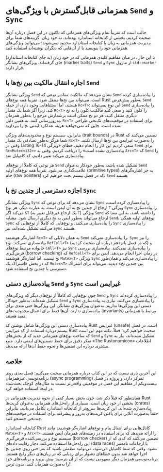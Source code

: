 # همزمانی قابل‌گسترش با ویژگی‌های `Send` و `Sync`

جالب است که تقریباً تمام ویژگی‌های همزمانی که تاکنون در این فصل درباره آن‌ها صحبت کردیم، بخشی از کتابخانه استاندارد بوده‌اند، نه خود زبان. گزینه‌های شما برای مدیریت همزمانی به زبان یا کتابخانه استاندارد محدود نمی‌شوند؛ می‌توانید ویژگی‌های همزمانی خود را بنویسید یا از آن‌هایی که دیگران نوشته‌اند استفاده کنید.

با این حال، در میان مفاهیم کلیدی همزمانی که در خود زبان (به جای کتابخانه استاندارد) جای گرفته‌اند، ویژگی‌های نشانگر (marker traits) `Send` و `Sync` از ماژول `std::marker` قرار دارند.

## اجازه انتقال مالکیت بین نخ‌ها با `Send`

ویژگی نشانگر `Send` نشان می‌دهد که مالکیت مقادیر نوعی که `Send` را پیاده‌سازی کرده است، می‌تواند بین نخ‌ها منتقل شود. تقریباً همه نوع‌های Rust به‌طور پیش‌فرض `Send` هستند، اما استثناهایی وجود دارد، از جمله `Rc<T>`: این نوع نمی‌تواند `Send` را پیاده‌سازی کند، زیرا اگر شما یک مقدار `Rc<T>` را کلون کنید و سعی کنید مالکیت کلون را به نخ دیگری منتقل کنید، هر دو نخ ممکن است برشمارش مرجع را به‌طور همزمان به‌روزرسانی کنند. به همین دلیل، `Rc<T>` برای استفاده در موقعیت‌های تک‌نخی طراحی شده است، جایی که نمی‌خواهید هزینه عملکرد ایمنی نخ را بپردازید.

بنابراین، سیستم نوع و محدودیت‌های ویژگی (trait bounds) در Rust تضمین می‌کنند که شما هرگز به‌طور تصادفی یک مقدار `Rc<T>` را به‌صورت غیرایمن بین نخ‌ها ارسال نکنید. وقتی در Listing 16-14 سعی کردیم این کار را انجام دهیم، خطای «ویژگی `Send` برای `Rc<Mutex<i32>>` پیاده‌سازی نشده است» را دریافت کردیم. وقتی به `Arc<T>` که `Send` را پیاده‌سازی می‌کند تغییر دادیم، کد کامپایل شد.

هر نوعی که کاملاً از نوع‌های `Send` تشکیل شده باشد، به‌طور خودکار به‌عنوان `Send` علامت‌گذاری می‌شود. تقریباً همه نوع‌های اولیه (primitive types) به جز اشاره‌گرهای خام (raw pointers) که در فصل بیستم بحث خواهیم کرد، `Send` هستند.

## اجازه دسترسی از چندین نخ با `Sync`

ویژگی نشانگر `Sync` نشان می‌دهد که برای نوعی که `Sync` را پیاده‌سازی کرده است، ارجاع از چندین نخ به آن ایمن است. به عبارت دیگر، هر نوع `T` ویژگی `Sync` را پیاده‌سازی می‌کند اگر `&T` (یک ارجاع غیرقابل تغییر به `T`) ویژگی `Send` را داشته باشد، به این معنا که ارجاع می‌تواند به‌طور ایمن به نخ دیگری ارسال شود. مشابه `Send`، نوع‌های اولیه همگی `Sync` را پیاده‌سازی می‌کنند، و نوع‌هایی که کاملاً از نوع‌هایی که `Sync` را پیاده‌سازی می‌کنند تشکیل شده‌اند، نیز `Sync` هستند.

اشاره‌گر هوشمند `Rc<T>` به همان دلایلی که `Send` را پیاده‌سازی نمی‌کند، `Sync` را نیز پیاده‌سازی نمی‌کند. نوع `RefCell<T>` (که در فصل پانزدهم درباره آن صحبت کردیم) و خانواده مرتبط نوع‌های `Cell<T>` نیز `Sync` را پیاده‌سازی نمی‌کنند. پیاده‌سازی بررسی قرض‌گیری (borrow checking) که `RefCell<T>` در زمان اجرا انجام می‌دهد، ایمن برای نخ نیست. اما اشاره‌گر هوشمند `Mutex<T>` ویژگی `Sync` را پیاده‌سازی می‌کند و همان‌طور که در بخش «اشتراک یک `Mutex<T>` بین چندین نخ» دیدید، می‌تواند برای اشتراک دسترسی با چندین نخ استفاده شود.

## پیاده‌سازی دستی `Send` و `Sync` غیرایمن است

چون نوع‌هایی که کاملاً از نوع‌های دیگر که ویژگی‌های `Send` و `Sync` را پیاده‌سازی کرده‌اند تشکیل شده‌اند، به‌طور خودکار `Send` و `Sync` را پیاده‌سازی می‌کنند، نیازی به پیاده‌سازی دستی این ویژگی‌ها نداریم. به‌عنوان ویژگی‌های نشانگر، این ویژگی‌ها حتی متدی برای پیاده‌سازی ندارند. آن‌ها فقط برای اعمال محدودیت‌های (invariants) مرتبط با همزمانی مفید هستند.

پیاده‌سازی دستی این ویژگی‌ها شامل نوشتن کد Rust غیرایمن (unsafe) است. در فصل بیستم درباره استفاده از کد غیرایمن Rust صحبت خواهیم کرد؛ فعلاً، نکته مهم این است که ساخت نوع‌های همزمانی جدید که از بخش‌های `Send` و `Sync` تشکیل نشده‌اند، نیاز به تفکر دقیق برای حفظ تضمین‌های ایمنی دارد. منبع «The Rustonomicon» اطلاعات بیشتری درباره این تضمین‌ها و نحوه حفظ آن‌ها ارائه می‌دهد.

## خلاصه

این آخرین باری نیست که در این کتاب درباره همزمانی صحبت می‌کنیم: فصل بعدی روی برنامه‌نویسی غیرهمزمان (async programming) تمرکز دارد، و پروژه در فصل بیست‌ویکم از مفاهیم این فصل در موقعیتی واقعی‌تر نسبت به مثال‌های کوچک بحث‌شده در اینجا استفاده خواهد کرد.

همان‌طور که قبلاً ذکر شد، چون بخش بسیار کمی از نحوه مدیریت همزمانی در Rust بخشی از خود زبان است، بسیاری از راه‌حل‌های همزمانی به‌عنوان کریت‌ها (crates) پیاده‌سازی شده‌اند. این کریت‌ها سریع‌تر از کتابخانه استاندارد تکامل می‌یابند، بنابراین حتماً به‌صورت آنلاین برای یافتن کریت‌های به‌روز و پیشرفته برای استفاده در موقعیت‌های چندنخی جستجو کنید.

کتابخانه استاندارد Rust کانال‌هایی برای انتقال پیام و نوع‌های اشاره‌گر هوشمند مانند `Mutex<T>` و `Arc<T>` را ارائه می‌دهد که برای استفاده در زمینه‌های همزمان ایمن هستند. سیستم نوع و بررسی‌کننده قرض‌گیری (borrow checker) تضمین می‌کنند که کدی که از این راه‌حل‌ها استفاده می‌کند، دچار رقابت داده‌ای (data races) یا ارجاعات نامعتبر نشود. وقتی کد شما کامپایل می‌شود، می‌توانید مطمئن باشید که به‌راحتی روی چندین نخ اجرا خواهد شد بدون خطاهای دشوار برای ردیابی که در زبان‌های دیگر رایج هستند. برنامه‌نویسی همزمان دیگر مفهومی نیست که از آن بترسید: پیش بروید و برنامه‌های خود را به‌صورت همزمان کنید، بدون ترس!
